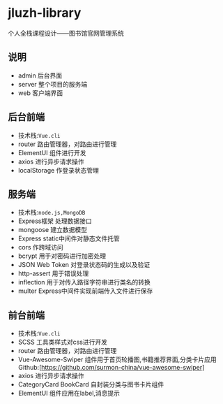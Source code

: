 # jluzh-library
个人全栈课程设计——图书馆官网管理系统
## 说明
* admin 后台界面
* server 整个项目的服务端
* web 客户端界面


## 后台前端
*  技术栈:<code>Vue.cli</code>
* router 路由管理器，对路由进行管理
* ElementUI 组件进行开发
* axios 进行异步请求操作
* localStorage 作登录状态管理


##  服务端
*  技术栈:<code>node.js,</code><code>MongoDB</code>
* Express框架 处理数据接口
* mongoose 建立数据模型
* Express static中间件对静态文件托管
* cors 作跨域访问
* bcrypt 用于对密码进行加密处理
* JSON Web Token 对登录状态码的生成以及验证
* http-assert 用于错误处理
* inflection 用于对传入路径字符串进行类名的转换
* multer Express中间件实现前端传入文件进行保存


## 前台前端
*  技术栈:<code>Vue.cli</code>
* SCSS 工具类样式对css进行开发
* router 路由管理器，对路由进行管理
* Vue-Awesome-Swiper 组件用于首页轮播图,书籍推荐界面,分类卡片应用 Github:[https://github.com/surmon-china/vue-awesome-swiper]
* axios 进行异步请求操作
* CategoryCard BookCard 自封装分类与图书卡片组件
* ElementUI 组件应用在label,消息提示
